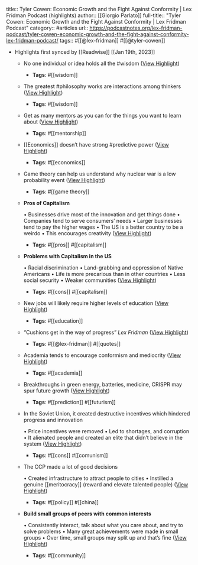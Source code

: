 title:: Tyler Cowen: Economic Growth and the Fight Against Conformity | Lex Fridman Podcast (highlights)
author:: [[Giorgio Parlato]]
full-title:: "Tyler Cowen: Economic Growth and the Fight Against Conformity | Lex Fridman Podcast"
category:: #articles
url:: https://podcastnotes.org/lex-fridman-podcast/tyler-cowen-economic-growth-and-the-fight-against-conformity-lex-fridman-podcast/
tags:: #[[@lex-fridman]] #[[@tyler-cowen]]

- Highlights first synced by [[Readwise]] [[Jan 19th, 2023]]
	- No one individual or idea holds all the #wisdom ([View Highlight](https://read.readwise.io/read/01gq3cjjymyr7724x5s0yafaar))
		- **Tags**: #[[wisdom]]
	- The greatest #philosophy works are interactions among thinkers ([View Highlight](https://read.readwise.io/read/01gq3cjsw7egzac7jqm723pm72))
		- **Tags**: #[[wisdom]]
	- Get as many mentors as you can for the things you want to learn about ([View Highlight](https://read.readwise.io/read/01gq3cw5ens84a1rat21m7wkxs))
		- **Tags**: #[[mentorship]]
	- [[Economics]] doesn’t have strong #predictive power ([View Highlight](https://read.readwise.io/read/01gq3cwzqy7czr65dmf5a4hzxn))
		- **Tags**: #[[economics]]
	- Game theory can help us understand why nuclear war is a low probability event ([View Highlight](https://read.readwise.io/read/01gq3cxf0xwn9j76rshvpk0n9n))
		- **Tags**: #[[game theory]]
	- **Pros of Capitalism**
	  
	  •   Businesses drive most of the innovation and get things done
	  •   Companies tend to serve consumers’ needs
	  •   Larger businesses tend to pay the higher wages
	  •   The US is a better country to be a weirdo
	    •   This encourages creativity ([View Highlight](https://read.readwise.io/read/01gq3cyt7zexfazwbt1xxm53a9))
		- **Tags**: #[[pros]] #[[capitalism]]
	- **Problems with Capitalism in the US**
	  
	  •   Racial discrimination
	  •   Land-grabbing and oppression of Native Americans
	  •   Life is more precarious than in other countries
	    •   Less social security
	    •   Weaker communities ([View Highlight](https://read.readwise.io/read/01gq3cza0nebww9hrp0h5hrd9q))
		- **Tags**: #[[cons]] #[[capitalism]]
	- New jobs will likely require higher levels of education ([View Highlight](https://read.readwise.io/read/01gq3d1ckxxb174s11wcsy5v0b))
		- **Tags**: #[[education]]
	- “Cushions get in the way of progress” *Lex Fridman* ([View Highlight](https://read.readwise.io/read/01gq3d1vv7qd7a11et5xmrp1ax))
		- **Tags**: #[[@lex-fridman]] #[[quotes]]
	- Academia tends to encourage conformism and mediocrity ([View Highlight](https://read.readwise.io/read/01gq3d2yq2h91df1d9d5ztz4yk))
		- **Tags**: #[[academia]]
	- Breakthroughs in green energy, batteries, medicine, CRISPR may spur future growth ([View Highlight](https://read.readwise.io/read/01gq3d3ma2zna9x2ye14w293y5))
		- **Tags**: #[[prediction]] #[[futurism]]
	- In the Soviet Union, it created destructive incentives which hindered progress and innovation
	  
	  •   Price incentives were removed
	    •   Led to shortages, and corruption
	  •   It alienated people and created an elite that didn’t believe in the system ([View Highlight](https://read.readwise.io/read/01gq3d4h8h6mfeevjypm9petqa))
		- **Tags**: #[[cons]] #[[comunism]]
	- The CCP made a lot of good decisions
	  
	  •   Created infrastructure to attract people to cities
	  •   Instilled a genuine [[meritocracy]] (reward and elevate talented people) ([View Highlight](https://read.readwise.io/read/01gq3d586d3cgwzecnthgwk42x))
		- **Tags**: #[[policy]] #[[china]]
	- **Build small groups of peers with common interests**
	  
	  •   Consistently interact, talk about what you care about, and try to solve problems
	  •   Many great achievements were made in small groups
	  •   Over time, small groups may split up and that’s fine ([View Highlight](https://read.readwise.io/read/01gq3d5x3r7zw90msyd0msy0ys))
		- **Tags**: #[[community]]